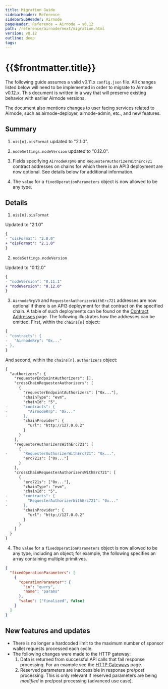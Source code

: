 ```yaml
---
title: Migration Guide
sidebarHeader: Reference
sidebarSubHeader: Airnode
pageHeader: Reference → Airnode → v0.12
path: /reference/airnode/next/migration.html
version: v0.12
outline: deep
tags:
---
```


<VersionWarning/>

<PageHeader/>

<SearchHighlight/>

<FlexStartTag/>

# {{$frontmatter.title}}

The following guide assumes a valid v0.11.x `config.json` file. All changes
listed below will need to be implemented in order to migrate to Airnode v0.12.x.
This document is written in a way that will preserve existing behavior with
earlier Airnode versions.

The document also mentions changes to user facing services related to Airnode,
such as airnode-deployer, airnode-admin, etc., and new features.

## Summary

1. `ois[n].oisFormat` updated to "2.1.0".

2. `nodeSettings.nodeVersion` updated to "0.12.0".

3. Fields specifying `AirnodeRrpV0` and `RequesterAuthorizerWithErc721` contract
   addresses on chains for which there is an API3 deployment are now optional.
   See details below for additional information.

4. The `value` for a `fixedOperationParameters` object is now allowed to be any
   type.

## Details

1. `ois[n].oisFormat`

Updated to "2.1.0"

```diff
{
- "oisFormat": "2.0.0"
+ "oisFormat": "2.1.0"
}
```

2. `nodeSettings.nodeVersion`

Updated to "0.12.0"

```diff
{
- "nodeVersion": "0.11.1"
+ "nodeVersion": "0.12.0"
}
```

3. `AirnodeRrpV0` and `RequesterAuthorizerWithErc721` addresses are now optional
   if there is an API3 deployment for that contract on the specified chain. A
   table of such deployments can be found on the
   [Contract Addresses](./index.md) page. The following illustrates how the
   addresses can be omitted. First, within the `chains[n]` object:

```diff
{
- "contracts": {
-   "AirnodeRrp": "0x..."
- },
}
```

And second, within the `chains[n].authorizers` object:

```diff
{
  "authorizers": {
    "requesterEndpointAuthorizers": [],
    "crossChainRequesterAuthorizers": [
      {
        "requesterEndpointAuthorizers": ["0x..."],
        "chainType": "evm",
        "chainId": "5",
-       "contracts": {
-         "AirnodeRrp": "0x..."
-       },
        "chainProvider": {
          "url": "http://127.0.0.2"
        }
      }
    ],
    "requesterAuthorizersWithErc721": [
      {
-       "RequesterAuthorizerWithErc721": "0x...",
        "erc721s": ["0x..."]
      }
    ],
    "crossChainRequesterAuthorizersWithErc721": [
      {
        "erc721s": ["0x..."],
        "chainType": "evm",
        "chainId": "5",
-       "contracts": {
-         "RequesterAuthorizerWithErc721": "0x..."
-       },
        "chainProvider": {
          "url": "http://127.0.0.2"
        }
      }
    ]
  }
}
```

4. The `value` for a `fixedOperationParameters` object is now allowed to be any
   type, including an object; for example, the following specifies an array
   containing multiple primitives.

```json
{
  "fixedOperationParameters": [
    {
      "operationParameter": {
        "in": "query",
        "name": "params"
      },
      "value": ["finalized", false]
    }
  ]
}
```

## New features and updates

- There is no longer a hardcoded limit to the maximum number of sponsor wallet
  requests processed each cycle.
- The following changes were made to the HTTP gateway:
  1. Data is returned from successful API calls that fail response processing.
     For an example see the
     [HTTP Gateways](./understand/http-gateways.md#http-gateway) page.
  2. Reserved parameters are inaccessible in response pre/post processing. This
     is only relevant if reserved parameters are being _modified_ in pre/post
     processing (advanced use case).

<FlexEndTag/>
